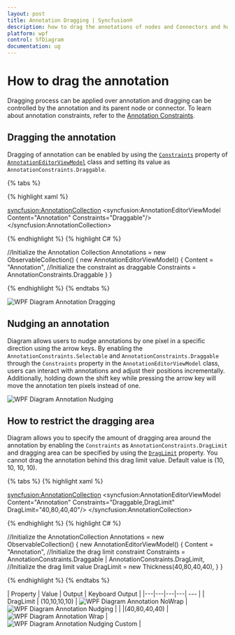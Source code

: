 ```yaml
---
layout: post
title: Annotation Dragging | Syncfusion® 
description: how to drag the annotations of nodes and Connectors and how to customize the dragging behaviour of annotations.
platform: wpf
control: SfDiagram
documentation: ug
---
```


# How to drag the annotation

Dragging process can be applied over annotation and dragging can be controlled by the annotation and its parent node or connector.
To learn about annotation constraints, refer to the [Annotation Constraints](https://help.syncfusion.com/cr/wpf/Syncfusion.UI.Xaml.Diagram.AnnotationConstraints.html).

## Dragging the annotation

Dragging of annotation can be enabled by using the [`Constraints`](https://help.syncfusion.com/cr/wpf/Syncfusion.UI.Xaml.Diagram.AnnotationEditorViewModel.html#Syncfusion_UI_Xaml_Diagram_AnnotationEditorViewModel_Constraints) property of [`AnnotationEditorViewModel`](https://help.syncfusion.com/cr/wpf/Syncfusion.UI.Xaml.Diagram.AnnotationEditorViewModel.html) class and setting its value as `AnnotationConstraints.Draggable`.

{% tabs %}

{% highlight xaml %}

<!--Initialize the Annotation Collection-->
<syncfusion:AnnotationCollection>
    <!--Initialize the annotation with draggable constraint-->
    <syncfusion:AnnotationEditorViewModel Content="Annotation" Constraints="Draggable"/>
</syncfusion:AnnotationCollection>
                                
{% endhighlight %}
{% highlight C# %}

//Initialize the Annotation Collection
Annotations = new ObservableCollection<IAnnotation>()
{
    new AnnotationEditorViewModel()
    {
        Content = "Annotation",
        //Initialize the constraint as draggable
        Constraints = AnnotationConstraints.Draggable 
    }
}

{% endhighlight %}
{% endtabs %}

![WPF Diagram Annotation Dragging](Annotation_images/wpf-diagram-annotation-dragging.gif)

## Nudging an annotation

Diagram allows users to nudge annotations by one pixel in a specific direction using the arrow keys. By enabling the `AnnotationConstraints.Selectable` and `AnnotationConstraints.Draggable` through the `Constraints` property in the `AnnotationEditorViewModel` class, users can interact with annotations and adjust their positions incrementally. Additionally, holding down the shift key while pressing the arrow key will move the annotation ten pixels instead of one.

![WPF Diagram Annotation Nudging](Annotation_images/wpf-diagram-annotation-nudging.gif)

## How to restrict the dragging area

Diagram allows you to specify the amount of dragging area around the annotation by enabling the `Constraints` as `AnnotationConstraints.DragLimit` and dragging area can be specified by using the [`DragLimit`](https://help.syncfusion.com/cr/wpf/Syncfusion.UI.Xaml.Diagram.AnnotationEditorViewModel.html#Syncfusion_UI_Xaml_Diagram_AnnotationEditorViewModel_DragLimit) property. You cannot drag the annotation behind this drag limit value. Default value is (10, 10, 10, 10).

{% tabs %}
{% highlight xaml %}

<!--Initialize the AnnotationCollection-->
<syncfusion:AnnotationCollection>
    <!--Initialize the annotation with drag limit value-->
    <syncfusion:AnnotationEditorViewModel Content="Annotation" 
                                          Constraints="Draggable,DragLimit" 
                                          DragLimit="40,80,40,40"/>
</syncfusion:AnnotationCollection>
                                
{% endhighlight %}
{% highlight C# %}

//Initialize the AnnotationCollection
Annotations = new ObservableCollection<IAnnotation>()
{
    new AnnotationEditorViewModel()
    {
        Content = "Annotation",
        //Initialize the drag limit constraint
        Constraints = AnnotationConstraints.Draggable | AnnotationConstraints.DragLimit,
        //Initialize the drag limit value
        DragLimit = new Thickness(40,80,40,40),
    }
}

{% endhighlight %}
{% endtabs %}

| Property | Value | Output | Keyboard Output |
|---|---|---|---| --- |
| DragLimit | (10,10,10,10) | ![WPF Diagram Annotation NoWrap](Annotation_images/wpf-diagram-annotation-drag-limit-default.gif) | ![WPF Diagram Annotation Nudging](Annotation_images/wpf-diagram-annotation-nudging-draglimit-default.gif) |
| |(40,80,40,40) | ![WPF Diagram Annotation Wrap](Annotation_images/wpf-diagram-annotation-custom-drag-limit.gif) | ![WPF Diagram Annotation Nudging Custom](Annotation_images/wpf-diagram-annotation-nudging-draglimit-custom.gif) |

